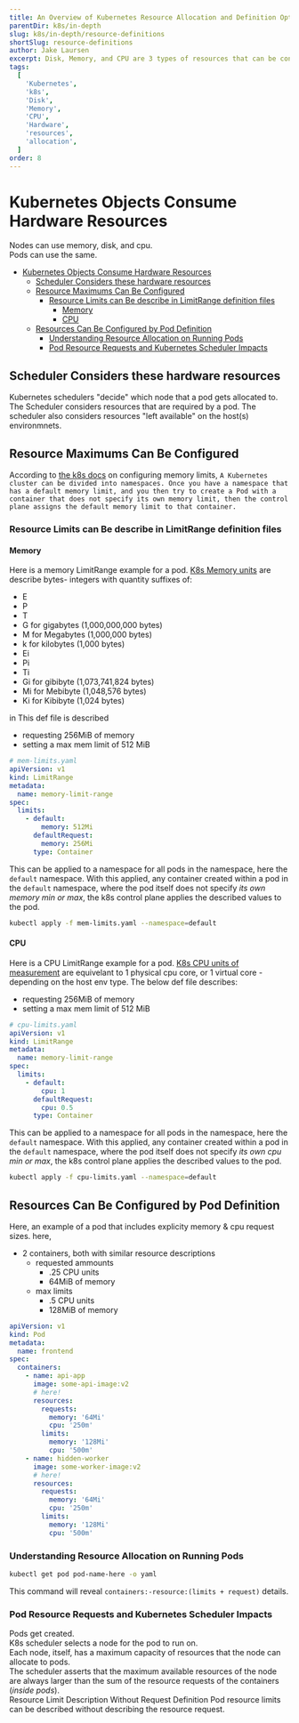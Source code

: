 ```yaml
---
title: An Overview of Kubernetes Resource Allocation and Definition Options
parentDir: k8s/in-depth
slug: k8s/in-depth/resource-definitions
shortSlug: resource-definitions
author: Jake Laursen
excerpt: Disk, Memory, and CPU are 3 types of resources that can be configured within Kubernets
tags:
  [
    'Kubernetes',
    'k8s',
    'Disk',
    'Memory',
    'CPU',
    'Hardware',
    'resources',
    'allocation',
  ]
order: 8
---
```


# Kubernetes Objects Consume Hardware Resources

Nodes can use memory, disk, and cpu.  
Pods can use the same.

- [Kubernetes Objects Consume Hardware Resources](#kubernetes-objects-consume-hardware-resources)
  - [Scheduler Considers these hardware resources](#scheduler-considers-these-hardware-resources)
  - [Resource Maximums Can Be Configured](#resource-maximums-can-be-configured)
    - [Resource Limits can Be describe in LimitRange definition files](#resource-limits-can-be-describe-in-limitrange-definition-files)
      - [Memory](#memory)
      - [CPU](#cpu)
  - [Resources Can Be Configured by Pod Definition](#resources-can-be-configured-by-pod-definition)
    - [Understanding Resource Allocation on Running Pods](#understanding-resource-allocation-on-running-pods)
    - [Pod Resource Requests and Kubernetes Scheduler Impacts](#pod-resource-requests-and-kubernetes-scheduler-impacts)

## Scheduler Considers these hardware resources

Kubernetes schedulers "decide" which node that a pod gets allocated to. The Scheduler considers resources that are required by a pod. The scheduler also considers resources "left available" on the host(s) environmnets.

## Resource Maximums Can Be Configured

According to [the k8s docs](https://kubernetes.io/docs/tasks/administer-cluster/manage-resources/memory-default-namespace/) on configuring memory limits,
`A Kubernetes cluster can be divided into namespaces. Once you have a namespace that has a default memory limit, and you then try to create a Pod with a container that does not specify its own memory limit, then the control plane assigns the default memory limit to that container.`

### Resource Limits can Be describe in LimitRange definition files

#### Memory

Here is a memory LimitRange example for a pod. [K8s Memory units](https://kubernetes.io/docs/concepts/configuration/manage-resources-containers/#resource-units-in-kubernetes) are describe bytes- integers with quantity suffixes of:

- E
- P
- T
- G for gigabytes (1,000,000,000 bytes)
- M for Megabytes (1,000,000 bytes)
- k for kilobytes (1,000 bytes)
- Ei
- Pi
- Ti
- Gi for gibibyte (1,073,741,824 bytes)
- Mi for Mebibyte (1,048,576 bytes)
- Ki for Kibibyte (1,024 bytes)

in This def file is described

- requesting 256MiB of memory
- setting a max mem limit of 512 MiB

```yaml
# mem-limits.yaml
apiVersion: v1
kind: LimitRange
metadata:
  name: memory-limit-range
spec:
  limits:
    - default:
        memory: 512Mi
      defaultRequest:
        memory: 256Mi
      type: Container
```

This can be applied to a namespace for all pods in the namespace, here the `default` namespace. With this applied, any container created within a pod in the `default` namespace, where the pod itself does not specify _its own memory min or max_, the k8s control plane applies the described values to the pod.

```bash
kubectl apply -f mem-limits.yaml --namespace=default
```

#### CPU

Here is a CPU LimitRange example for a pod. [K8s CPU units of measurement](https://kubernetes.io/docs/concepts/configuration/manage-resources-containers/#resource-units-in-kubernetes) are equivelant to 1 physical cpu core, or 1 virtual core - depending on the host env type. The below def file describes:

- requesting 256MiB of memory
- setting a max mem limit of 512 MiB

```yaml
# cpu-limits.yaml
apiVersion: v1
kind: LimitRange
metadata:
  name: memory-limit-range
spec:
  limits:
    - default:
        cpu: 1
      defaultRequest:
        cpu: 0.5
      type: Container
```

This can be applied to a namespace for all pods in the namespace, here the `default` namespace. With this applied, any container created within a pod in the `default` namespace, where the pod itself does not specify _its own cpu min or max_, the k8s control plane applies the described values to the pod.

```bash
kubectl apply -f cpu-limits.yaml --namespace=default
```

## Resources Can Be Configured by Pod Definition

Here, an example of a pod that includes explicity memory & cpu request sizes. here,

- 2 containers, both with similar resource descriptions
  - requested ammounts
    - .25 CPU units
    - 64MiB of memory
  - max limits
    - .5 CPU units
    - 128MiB of memory

```yaml
apiVersion: v1
kind: Pod
metadata:
  name: frontend
spec:
  containers:
    - name: api-app
      image: some-api-image:v2
      # here!
      resources:
        requests:
          memory: '64Mi'
          cpu: '250m'
        limits:
          memory: '128Mi'
          cpu: '500m'
    - name: hidden-worker
      image: some-worker-image:v2
      # here!
      resources:
        requests:
          memory: '64Mi'
          cpu: '250m'
        limits:
          memory: '128Mi'
          cpu: '500m'
```

### Understanding Resource Allocation on Running Pods

```bash
kubectl get pod pod-name-here -o yaml
```

This command will reveal `containers:-resource:(limits + request)` details.

### Pod Resource Requests and Kubernetes Scheduler Impacts

Pods get created.  
K8s scheduler selects a node for the pod to run on.  
Each node, itself, has a maximum capacity of resources that the node can allocate to pods.  
The scheduler asserts that the maximum available resources of the node are always larger than the sum of the resource requests of the containers (_inside pods_).  
Resource Limit Description Without Request Definition
Pod resource limits can be described without describing the resource request.
